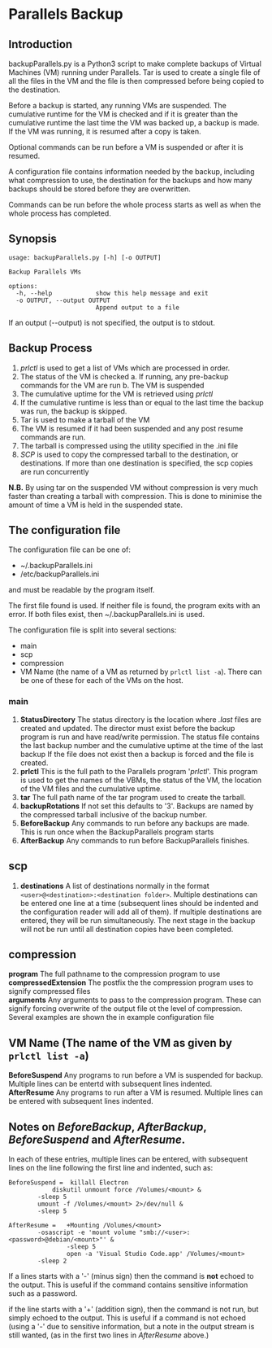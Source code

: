 # Parallels Backup

## Introduction   
backupParallels.py is a Python3 script to make complete backups of Virtual Machines (VM) running under Parallels. Tar is used to create a single file of all the files in the VM and the file is then compressed before being copied to the destination.

Before a backup is started, any running VMs are suspended. The cumulative runtime for the VM is checked and if it is greater than the cumulative runtime the last time the VM was backed up, a backup is made. If the VM was running, it is resumed after a copy is taken.

Optional commands can be run before a VM is suspended or after it is resumed.

A configuration file contains information needed by the backup, including what compression to use, the destination for the backups and how many backups should be stored before they are overwritten.

Commands can be run before the whole process starts as well as when the whole process has completed.

## Synopsis
```
usage: backupParallels.py [-h] [-o OUTPUT]

Backup Parallels VMs

options:
  -h, --help            show this help message and exit
  -o OUTPUT, --output OUTPUT
                        Append output to a file
```
If an output (--output) is not specified, the output is to stdout.


## Backup Process   
1. _prlctl_ is used to get a list of VMs which are processed in order.   
2. The status of the VM is checked
  a. If running, any pre-backup commands for the VM are run
  b. The VM is suspended
3. The cumulative uptime for the VM is retrieved using _prlctl_
4. If the cumulative runtime is less than or equal to the last time the backup was run, the backup is skipped.
5. Tar is used to make a tarball of the VM
6. The VM is resumed if it had been suspended and any post resume commands are run.
7. The tarball is compressed using the utility specified in the .ini file
8. _SCP_ is used to copy the compressed tarball to the destination, or destinations. If more than one destination is specified, the scp copies are run concurrently

**N.B.** By using tar on the suspended VM without compression is very much faster than creating a tarball with compression. This is done to minimise the amount of time a VM is held in the suspended state. 

## The configuration file   
The configuration file can be one of:   
* ~/.backupParallels.ini   
* /etc/backupParallels.ini   

and must be readable by the program itself.

The first file found is used. If neither file is found, the program exits with an error. If both files exist, then ~/.backupParallels.ini is used.

The configuration file is split into several sections:
* main
* scp
* compression
* VM Name (the name of a VM as returned by ```prlctl list -a```). There can be one of these for each of the VMs on the host.

### main
1. **StatusDirectory** The status directory is the location where _.last_ files are created and updated. The director must exist before the backup program is run and have read/write permission. The status file contains the last backup number and the cumulative uptime at the time of the last backup If the file does not exist then a backup is forced and the file is created.  
2. **prlctl** This is the full path to the Parallels program '_prlctl_'. This program is used to get the names of the VBMs, the status of the VM, the location of the VM files and the cumulative uptime.  
3. **tar** The full path name of the tar program used to create the tarball.  
4. **backupRotations** If not set this defaults to '3'. Backups are named by the compressed tarball inclusive of the backup number.  
5. **BeforeBackup** Any commands to run before any backups are made. This is run once when the BackupParallels program starts  
6. **AfterBackup** Any commands to run before BackupParallels finishes.  

## scp
1. **destinations** A list of destinations normally in the format ```<user>@<destination>:<destination folder>```. Multiple destinations can be entered one line at a time (subsequent lines should be indented and the configuration reader will add all of them). If multiple destinations are entered, they will be run simultaneously. The next stage in the backup will not be run until all destination copies have been completed.  

## compression
**program** The full pathname to the compression program to use    
**compressedExtension** The postfix the the compression program uses to signify compressed files   
**arguments** Any arguments to pass to the compression program. These can signify forcing overwrite of the output file ot the level of compression. Several examples are shown the in example configuration file  

## VM Name (The name of the VM as given by ```prlctl list -a```)
**BeforeSuspend** Any programs to run before a VM is suspended for backup. Multiple lines can be entertd with subsequent lines indented.  
**AfterResume** Any programs to run after a VM is resumed. Multiple lines can be entered with subsequent lines indented.  

## Notes on _BeforeBackup_, _AfterBackup_, _BeforeSuspend_ and _AfterResume_.  
In each of these entries, multiple lines can be entered, with subsequent lines on the line following the first line and indented, such as:  
```
BeforeSuspend =  killall Electron
        	diskutil unmount force /Volumes/<mount> &
		-sleep 5
		umount -f /Volumes/<mount> 2>/dev/null &
		-sleep 5

AfterResume =   +Mounting /Volumes/<mount>
		-osascript -e 'mount volume "smb://<user>:<password>@debian/<mount>"' &
                -sleep 5
       	        open -a 'Visual Studio Code.app' /Volumes/<mount>
		-sleep 2
```
If a lines starts with a '-' (minus sign) then the command is **not** echoed to the output. This is useful if the command contains sensitive information such as a password.

if the line starts with a '+' (addition sign), then the command is not run, but simply echoed to the output. This is useful if a command is not echoed (using a '-' due to sensitive information, but a note in the output stream is still wanted, (as in the first two lines in _AfterResume_ above.)
